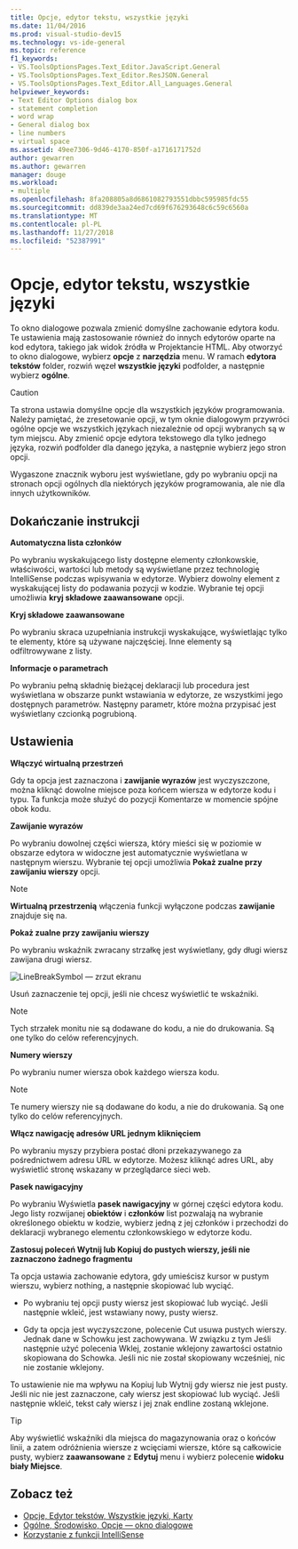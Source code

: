 ```yaml
---
title: Opcje, edytor tekstu, wszystkie języki
ms.date: 11/04/2016
ms.prod: visual-studio-dev15
ms.technology: vs-ide-general
ms.topic: reference
f1_keywords:
- VS.ToolsOptionsPages.Text_Editor.JavaScript.General
- VS.ToolsOptionsPages.Text_Editor.ResJSON.General
- VS.ToolsOptionsPages.Text_Editor.All_Languages.General
helpviewer_keywords:
- Text Editor Options dialog box
- statement completion
- word wrap
- General dialog box
- line numbers
- virtual space
ms.assetid: 49ee7306-9d46-4170-850f-a1716171752d
author: gewarren
ms.author: gewarren
manager: douge
ms.workload:
- multiple
ms.openlocfilehash: 8fa208805a8d6861082793551dbbc595985fdc55
ms.sourcegitcommit: dd839de3aa24ed7cd69f676293648c6c59c6560a
ms.translationtype: MT
ms.contentlocale: pl-PL
ms.lasthandoff: 11/27/2018
ms.locfileid: "52387991"
---
```

# <a name="options-text-editor-all-languages"></a>Opcje, edytor tekstu, wszystkie języki

To okno dialogowe pozwala zmienić domyślne zachowanie edytora kodu. Te ustawienia mają zastosowanie również do innych edytorów oparte na kod edytora, takiego jak widok źródła w Projektancie HTML. Aby otworzyć to okno dialogowe, wybierz **opcje** z **narzędzia** menu. W ramach **edytora tekstów** folder, rozwiń węzeł **wszystkie języki** podfolder, a następnie wybierz **ogólne**.

> [!CAUTION]
> Ta strona ustawia domyślne opcje dla wszystkich języków programowania. Należy pamiętać, że zresetowanie opcji, w tym oknie dialogowym przywróci ogólne opcje we wszystkich językach niezależnie od opcji wybranych są w tym miejscu. Aby zmienić opcje edytora tekstowego dla tylko jednego języka, rozwiń podfolder dla danego języka, a następnie wybierz jego stron opcji.

Wygaszone znacznik wyboru jest wyświetlane, gdy po wybraniu opcji na stronach opcji ogólnych dla niektórych języków programowania, ale nie dla innych użytkowników.

## <a name="statement-completion"></a>Dokańczanie instrukcji

**Automatyczna lista członków**

Po wybraniu wyskakującego listy dostępne elementy członkowskie, właściwości, wartości lub metody są wyświetlane przez technologię IntelliSense podczas wpisywania w edytorze. Wybierz dowolny element z wyskakującej listy do podawania pozycji w kodzie. Wybranie tej opcji umożliwia **kryj składowe zaawansowane** opcji.

**Kryj składowe zaawansowane**

Po wybraniu skraca uzupełniania instrukcji wyskakujące, wyświetlając tylko te elementy, które są używane najczęściej. Inne elementy są odfiltrowywane z listy.

**Informacje o parametrach**

Po wybraniu pełną składnię bieżącej deklaracji lub procedura jest wyświetlana w obszarze punkt wstawiania w edytorze, ze wszystkimi jego dostępnych parametrów. Następny parametr, które można przypisać jest wyświetlany czcionką pogrubioną.

## <a name="settings"></a>Ustawienia

**Włączyć wirtualną przestrzeń**

Gdy ta opcja jest zaznaczona i **zawijanie wyrazów** jest wyczyszczone, można kliknąć dowolne miejsce poza końcem wiersza w edytorze kodu i typu. Ta funkcja może służyć do pozycji Komentarze w momencie spójne obok kodu.

**Zawijanie wyrazów**

Po wybraniu dowolnej części wiersza, który mieści się w poziomie w obszarze edytora w widoczne jest automatycznie wyświetlana w następnym wierszu. Wybranie tej opcji umożliwia **Pokaż zualne przy zawijaniu wierszy** opcji.

> [!NOTE]
> **Wirtualną przestrzenią** włączenia funkcji wyłączone podczas **zawijanie** znajduje się na.

**Pokaż zualne przy zawijaniu wierszy**

Po wybraniu wskaźnik zwracany strzałkę jest wyświetlany, gdy długi wiersz zawijana drugi wiersz.

![LineBreakSymbol — zrzut ekranu](../../ide/reference/media/linebreak.gif)

Usuń zaznaczenie tej opcji, jeśli nie chcesz wyświetlić te wskaźniki.

> [!NOTE]
> Tych strzałek monitu nie są dodawane do kodu, a nie do drukowania. Są one tylko do celów referencyjnych.

**Numery wierszy**

Po wybraniu numer wiersza obok każdego wiersza kodu.

> [!NOTE]
> Te numery wierszy nie są dodawane do kodu, a nie do drukowania. Są one tylko do celów referencyjnych.

**Włącz nawigację adresów URL jednym kliknięciem**

Po wybraniu myszy przybiera postać dłoni przekazywanego za pośrednictwem adresu URL w edytorze. Możesz kliknąć adres URL, aby wyświetlić stronę wskazany w przeglądarce sieci web.

**Pasek nawigacyjny**

Po wybraniu Wyświetla **pasek nawigacyjny** w górnej części edytora kodu. Jego listy rozwijanej **obiektów** i **członków** list pozwalają na wybranie określonego obiektu w kodzie, wybierz jedną z jej członków i przechodzi do deklaracji wybranego elementu członkowskiego w edytorze kodu.

**Zastosuj poleceń Wytnij lub Kopiuj do pustych wierszy, jeśli nie zaznaczono żadnego fragmentu**

Ta opcja ustawia zachowanie edytora, gdy umieścisz kursor w pustym wierszu, wybierz nothing, a następnie skopiować lub wyciąć.

-   Po wybraniu tej opcji pusty wiersz jest skopiować lub wyciąć. Jeśli następnie wkleić, jest wstawiany nowy, pusty wiersz.

-   Gdy ta opcja jest wyczyszczone, polecenie Cut usuwa pustych wierszy. Jednak dane w Schowku jest zachowywana. W związku z tym Jeśli następnie użyć polecenia Wklej, zostanie wklejony zawartości ostatnio skopiowana do Schowka. Jeśli nic nie został skopiowany wcześniej, nic nie zostanie wklejony.

To ustawienie nie ma wpływu na Kopiuj lub Wytnij gdy wiersz nie jest pusty. Jeśli nic nie jest zaznaczone, cały wiersz jest skopiować lub wyciąć. Jeśli następnie wkleić, tekst cały wiersz i jej znak endline zostaną wklejone.

> [!TIP]
> Aby wyświetlić wskaźniki dla miejsca do magazynowania oraz o końców linii, a zatem odróżnienia wiersze z wcięciami wiersze, które są całkowicie pusty, wybierz **zaawansowane** z **Edytuj** menu i wybierz polecenie **widoku biały Miejsce**.

## <a name="see-also"></a>Zobacz też

- [Opcje, Edytor tekstów, Wszystkie języki, Karty](../../ide/reference/options-text-editor-all-languages-tabs.md)
- [Ogólne, Środowisko, Opcje — okno dialogowe](../../ide/reference/general-environment-options-dialog-box.md)
- [Korzystanie z funkcji IntelliSense](../../ide/using-intellisense.md)